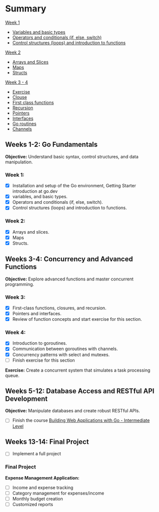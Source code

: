 # Summary

[Week 1](./week-1/)

- [Variables and basic types](./week-1//basic-types/basic-types.go)
- [Operators and conditionals (if, else, switch)](./week-1//operators-and-conditionals/operators-and-conditionals.go)
- [Control structures (loops) and introduction to functions](./week-1/loops-and-functions/loops-and-functions.go)

[Week 2](./week-2/)

- [Arrays and Slices](./week-2/arrays-and-slices/arrays-and-slices.go)
- [Maps](./week-2/maps/maps-and-structs.go)
- [Structs](./week-2/structs/structs.go)

[Week 3 - 4](./week-3-4)
- [Exercise](./week-3-4/exercise/)
- [Clouse](./week-3-4/week-3/clousure/clousure.go)
- [First class functions](./week-3-4/week-3/first-class-functions/first-class-functions.go)
- [Recursion](./week-3-4/week-3/recursion/recursion.go)
- [Pointers](./week-3-4/week-3/pointers/pointers.go)
- [Interfaces](./week-3-4/week-3/interfaces/interfaces.go)
- [Go routines](./week-3-4/week-4/go-routines/go-routines.go)
- [Channels](./week-3-4/week-4/channels/channels.go)

## Weeks 1-2: Go Fundamentals

**Objective:** Understand basic syntax, control structures, and data manipulation.

### Week 1:

- [x] Installation and setup of the Go environment, Getting Starter introduction at go.dev
- [x] variables, and basic types.
- [x] Operators and conditionals (if, else, switch).
- [x] Control structures (loops) and introduction to functions.

### Week 2:

- [x] Arrays and slices.
- [x] Maps
- [x] Structs.

## Weeks 3-4: Concurrency and Advanced Functions

**Objective:** Explore advanced functions and master concurrent programming.

### Week 3:

- [x] First-class functions, closures, and recursion.
- [x] Pointers and interfaces.
- [x] Review of function concepts and start exercise for this section.

### Week 4:

- [x] Introduction to goroutines.
- [x] Communication between goroutines with channels.
- [x] Concurrency patterns with select and mutexes.
- [ ] Finish exercise for this section

**Exercise:** Create a concurrent system that simulates a task processing queue.

## Weeks 5-12: Database Access and RESTful API Development

**Objective:** Manipulate databases and create robust RESTful APIs.

- [ ] Finish the course [Building Web Applications with Go - Intermediate Level
      ](https://www.udemy.com/share/1051Da3@GcYnyM9AO50tAF995Ttj0kwlcni7SBIWFliFaGmVTNqlIvsVgEbfVKgKGssM3ojA/)

## Weeks 13-14: Final Project

- [ ] Implement a full project

### Final Project

**Expense Management Application:**

- [ ] Income and expense tracking
- [ ] Category management for expenses/income
- [ ] Monthly budget creation
- [ ] Customized reports
